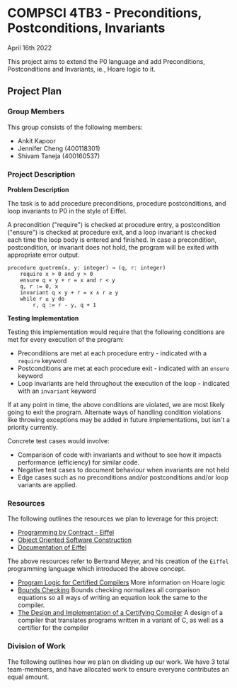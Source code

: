 # COMPSCI 4TB3 - Preconditions, Postconditions, Invariants


April 16th 2022

This project aims to extend the P0 language and add Preconditions, Postconditions and Invariants, ie., Hoare logic to it.

## Project Plan

### Group Members

This group consists of the following members: 

* Ankit Kapoor
* Jennifer Cheng (400118301)
* Shivam Taneja (400160537)

### Project Description

**Problem Description**

The task is to add procedure preconditions, procedure postconditions, and loop invariants to P0 in the style of Eiffel. 

A precondition ("require") is checked at procedure entry, a postcondition ("ensure") is checked at procedure exit, and a loop invariant is checked each time the loop body is entered and finished. In case a precondition, postcondition, or invariant does not hold, the program will be exited with appropriate error output. 

```
procedure quotrem(x, y: integer) → (q, r: integer)
    require x > 0 and y > 0
    ensure q × y + r = x and r < y
    q, r := 0, x
    invariant q × y + r = x ∧ r ≥ y
    while r ≥ y do
        r, q := r - y, q + 1
```

**Testing Implementation**

Testing this implementation would require that the following conditions are met for every execution of the program:

* Preconditions are met at each procedure entry - indicated with a `require` keyword
* Postconditions are met at each procedure exit - indicated with an `ensure` keyword
* Loop invariants are held throughout the execution of the loop - indicated with an `invariant` keyword

If at any point in time, the above conditions are violated, we are most likely going to exit the program. Alternate ways of handling
condition violations like throwing exceptions may be added in future implementations, but isn't a priority currently.

Concrete test cases would involve:

* Comparison of code with invariants and without to see how it impacts performance (efficiency) for similar code.
* Negative test cases to document behaviour when invariants are not held
* Edge cases such as no preconditions and/or postconditions and/or loop variants are applied.

### Resources

The following outlines the resources we plan to leverage for this project:
* [Programming by Contract - Eiffel](http://www.cs.unc.edu/~stotts/COMP204/contract.html)
* [Object Oriented Software Construction](https://en.wikipedia.org/wiki/Object-Oriented_Software_Construction)
* [Documentation of Eiffel](https://www.eiffel.org/)

The above resources refer to Bertrand Meyer, and his creation of the `Eiffel` programming language which introduced the above concept.

* [Program Logic for Certified Compilers](https://vst.cs.princeton.edu/download/PLCC-to-chapter-3.pdf) More information on Hoare logic
* [Bounds Checking](https://github.com/lambertjamesd/zen-lang/blob/master/doc/boundschecking.md)
Bounds checking normalizes all comparison equations so all ways of writing an equation look the same to the compiler.
* [The Design and Implementation of a Certifying Compiler](http://citeseerx.ist.psu.edu/viewdoc/download?doi=10.1.1.42.7948&rep=rep1&type=pdf) A design of a compiler that translates programs written in a variant of C, as well as a certifier for the compiler



### Division of Work
The following outlines how we plan on dividing up our work. We have 3 total team-members, and have allocated work to ensure everyone contributes an equal amount.


